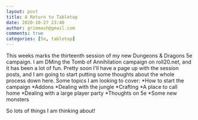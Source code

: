 ```yaml
---
layout: post
title: A Return to Tabletop
date: 2020-10-27 23:40
author: grimmash@gmail.com
comments: true
categories: [5e, tabletop]
---
```


This weeks marks the thirteenth session of my new Dungeons & Dragons 5e campaign.  I am DMing the Tomb of Annihilation campaign on roll20.net, and it has been a lot of fun.  Pretty soon I'll have a page up with the session posts, and I am going to start putting some thoughts about the whole process down here.  Some topics I am looking to cover:
*How to start the campaign
*Addons
*Dealing with the jungle
*Crafting
*A place to call home
*Dealing with a large player party
*Thoughts on 5e
*Some new monsters

So lots of things I am thinking about!  
